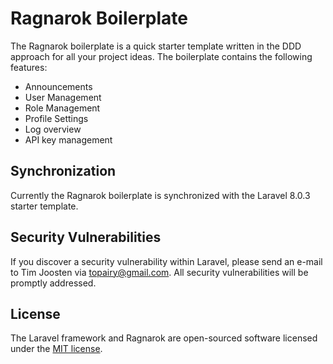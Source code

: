 # Ragnarok Boilerplate

The Ragnarok boilerplate is a quick starter template written in the DDD approach for all your project ideas. 
The boilerplate contains the following features: 

- Announcements
- User Management
- Role Management
- Profile Settings
- Log overview
- API key management

## Synchronization 

Currently the Ragnarok boilerplate is synchronized with the Laravel 8.0.3 starter template. 

## Security Vulnerabilities

If you discover a security vulnerability within Laravel, please send an e-mail to Tim Joosten via [topairy@gmail.com](mailto:topairy@gmail.com). All security vulnerabilities will be promptly addressed.

## License

The Laravel framework and Ragnarok are open-sourced software licensed under the [MIT license](https://opensource.org/licenses/MIT).
